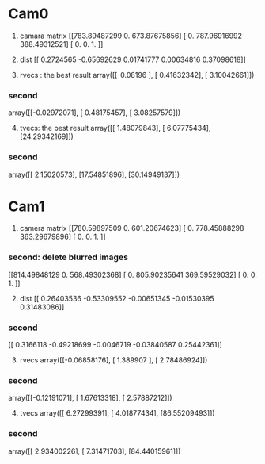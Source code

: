 # Cam0
1. camara matrix
[[783.89487299   0.         673.87675856]
 [  0.         787.96916992 388.49312521]
 [  0.           0.           1.        ]]

 2. dist
[[ 0.2724565  -0.65692629  0.01741777  0.00634816  0.37098618]]

 3. rvecs : the best result
array([[-0.08196   ],
       [ 0.41632342],
       [ 3.10042661]])

### second
array([[-0.02972071],
       [ 0.48175457],
       [ 3.08257579]])

4. tvecs: the best result
array([[ 1.48079843],
       [ 6.07775434],
       [24.29342169]])

### second
array([[ 2.15020573],
       [17.54851896],
       [30.14949137]])
       
# Cam1
1. camera matrix
[[780.59897509   0.         601.20674623]
 [  0.         778.45888298 363.29679896]
 [  0.           0.           1.        ]]

### second: delete blurred images
[[814.49848129   0.         568.49302368]
 [  0.         805.90235641 369.59529032]
 [  0.           0.           1.        ]]

2. dist
[[ 0.26403536 -0.53309552 -0.00651345 -0.01530395  0.31483086]]

### second
[[ 0.3166118  -0.49218699 -0.0046719  -0.03840587  0.25442361]]

3. rvecs
array([[-0.06858176],
       [ 1.389907  ],
       [ 2.78486924]])

### second
array([[-0.12191071],
       [ 1.67613318],
       [ 2.57887212]])

4. tvecs
array([[ 6.27299391],
       [ 4.01877434],
       [86.55209493]])

### second
array([[ 2.93400226],
       [ 7.31471703],
       [84.44015961]])